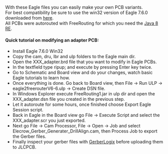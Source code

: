 With these Eagle files you can easily make your own PCB variants.    
For best compatibility be sure to use the win32 version of Eagle 7.6.0 downloaded from [here](http://eagle.autodesk.com/eagle/software-versions/2).    
All PCBs were autorouted with FreeRouting for which you need the [Java 8 RE](https://www.java.com/de/download/manual.jsp).    

#### Quick tutorial on modifying an adapter PCB:     
- Install Eagle 7.6.0 Win32    
- Copy the cam, dru, lbr and ulp folders to the Eagle main dir.    
- Open the XXX_adapter.brd file that you want to modify in Eagle PCBs.    
- In the textfield type ripup; and execute by pressing Enter key twice.    
- Go to Schematic and Board view and do your changes, watch basic Eagle tutorials to learn how.    
- Once everything is done. Go back to Board view, then File ->  Run ULP -> eagle2freerouterV6-6.ulp -> Create DSN file.     
- In Windows Explorer execute FreeRouting1.jar in ulp dir and open the XXX_adapter.dsn file you created in the previous step.     
- Let it autoroute for some hours, once finished choose Export Eagle Session script.     
- Back in Eagle in the Board view go File -> Execute Script and select the XXX_adapter.scr you just exported.     
- Next go File -> Cam Processor, File -> Open -> Job and select Elecrow_Gerber_Generater_DrillAlign.cam, then Process Job to export the Gerber files.    
- Finally inspect your gerber files with [GerberLogix](https://www.easylogix.de/products_detail.php?prog_id=1) before uploading them to JLCPCB.      
